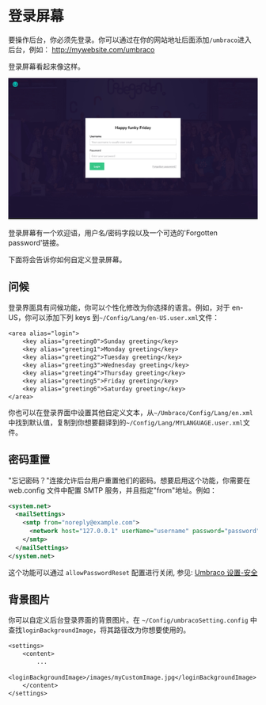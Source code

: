 # 登录屏幕

要操作后台，你必须先登录。你可以通过在你的网站地址后面添加`/umbraco`进入后台，例如：
http://mywebsite.com/umbraco

登录屏幕看起来像这样。

![登录屏幕](images/umbraco7-6_login.jpg "登录屏幕有一个欢迎语，用户名/密码字段以及一个可选的'Forgotten password'链接。")

登录屏幕有一个欢迎语，用户名/密码字段以及一个可选的'Forgotten password'链接。

下面将会告诉你如何自定义登录屏幕。

## 问候 ##
登录界面具有问候功能，你可以个性化修改为你选择的语言。例如，对于 en-US，你可以添加下列 keys 到`~/Config/Lang/en-US.user.xml`文件：

	<area alias="login">
		<key alias="greeting0">Sunday greeting</key>
		<key alias="greeting1">Monday greeting</key>
		<key alias="greeting2">Tuesday greeting</key>
		<key alias="greeting3">Wednesday greeting</key>
		<key alias="greeting4">Thursday greeting</key>
		<key alias="greeting5">Friday greeting</key>
		<key alias="greeting6">Saturday greeting</key>
	</area>
	
你也可以在登录界面中设置其他自定义文本，从`~/Umbraco/Config/Lang/en.xml`中找到默认值，复制到你想要翻译到的`~/Config/Lang/MYLANGUAGE.user.xml`文件。


## 密码重置
"忘记密码？"连接允许后台用户重置他们的密码。想要启用这个功能，你需要在 web.config 文件中配置 SMTP 服务，并且指定"from"地址。例如：

```xml
<system.net>
  <mailSettings>
    <smtp from="noreply@example.com">
      <network host="127.0.0.1" userName="username" password="password" />
    </smtp>
  </mailSettings>
</system.net>
```

这个功能可以通过 `allowPasswordReset` 配置进行关闭, 参见: [Umbraco 设置-安全](/Reference/Config/umbracoSettings/#security) 

## 背景图片
你可以自定义后台登录界面的背景图片。在 `~/Config/umbracoSetting.config` 中查找`loginBackgroundImage`，将其路径改为你想要使用的。

    <settings>
        <content>
            ...
            <loginBackgroundImage>/images/myCustomImage.jpg</loginBackgroundImage>        
        </content>
    </settings>